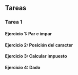 ## Tareas

### Tarea 1

#### Ejercicio 1: Par e impar
#### Ejercicio 2: Posición del caracter
#### Ejercicio 3: Calcular impuesto
#### Ejercicio 4: Dado